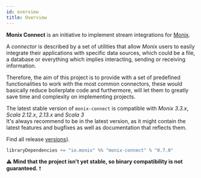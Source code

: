 ```yaml
---
id: overview
title: Overview
---
```


**Monix Connect** is an initiative to implement stream integrations for [Monix](https://monix.io/).

 A _connector_ is described by a set of utilities that allow *Monix* users to easily integrate their applications with specific data sources, 
 which could be a file, a database or everything which implies interacting, sending or receiving information. 
 
 Therefore, the aim of this project is to provide with a set of predefined functionalities to work with the most common connectors,
 these would basically reduce boilerplate code and furthermore, will let them to greatly save time and complexity on implementing projects.

 The latest stable version of `monix-connect` is compatible with _Monix 3.3.x_, _Scala 2.12.x_, _2.13.x_ and _Scala 3_  
 It's always recommend to be in the latest version, as it might contain the latest features and bugfixes as well as documentation 
 that reflects them. 
 
Find all release [versions](https://github.com/monix/monix-connect/releases)).
 
 ```scala   
 libraryDependencies += "io.monix" %% "monix-connect" % "0.7.0"
```

⚠️ **Mind that the project isn't yet stable, so binary compatibility is not guaranteed.** ❗
